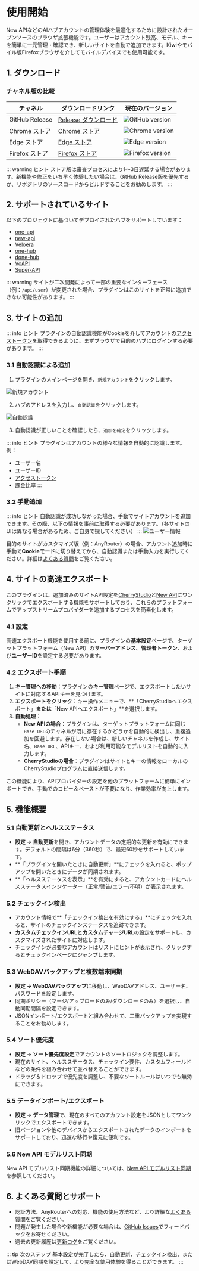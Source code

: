 # 使用開始

New APIなどのAIハブアカウントの管理体験を最適化するために設計されたオープンソースのブラウザ拡張機能です。ユーザーはアカウント残高、モデル、キーを簡単に一元管理・確認でき、新しいサイトを自動で追加できます。Kiwiやモバイル版Firefoxブラウザを介してモバイルデバイスでも使用可能です。

## 1. ダウンロード

### チャネル版の比較

| チャネル | ダウンロードリンク | 現在のバージョン |
|------|----------|----------|
| GitHub Release | [Release ダウンロード](https://github.com/qixing-jk/all-api-hub/releases) | ![GitHub version](https://img.shields.io/github/v/release/qixing-jk/all-api-hub?label=GitHub&logo=github&style=flat) |
| Chrome ストア | [Chrome ストア](https://chromewebstore.google.com/detail/lapnciffpekdengooeolaienkeoilfeo) | ![Chrome version](https://img.shields.io/chrome-web-store/v/lapnciffpekdengooeolaienkeoilfeo?label=Chrome&logo=googlechrome&style=flat) |
| Edge ストア | [Edge ストア](https://microsoftedge.microsoft.com/addons/detail/pcokpjaffghgipcgjhapgdpeddlhblaa) | ![Edge version](https://img.shields.io/badge/dynamic/json?label=Edge&prefix=v&query=%24.version&url=https%3A%2F%2Fmicrosoftedge.microsoft.com%2Faddons%2Fgetproductdetailsbycrxid%2Fpcokpjaffghgipcgjhapgdpeddlhblaa&logo=microsoftedge&style=flat) |
| Firefox ストア | [Firefox ストア](https://addons.mozilla.org/firefox/addon/%E4%B8%AD%E8%BD%AC%E7%AB%99%E7%AE%A1%E7%90%86%E5%99%A8-all-api-hub/) | ![Firefox version](https://img.shields.io/amo/v/%7Bbc73541a-133d-4b50-b261-36ea20df0d24%7D?label=Firefox&logo=firefoxbrowser&style=flat) |

::: warning ヒント
ストア版は審査プロセスにより1〜3日遅延する場合があります。新機能や修正をいち早く体験したい場合は、GitHub Release版を優先するか、リポジトリのソースコードからビルドすることをお勧めします。
:::

## 2. サポートされているサイト

以下のプロジェクトに基づいてデプロイされたハブをサポートしています：
- [one-api](https://github.com/songquanpeng/one-api)
- [new-api](https://github.com/QuantumNous/new-api)
- [Veloera](https://github.com/Veloera/Veloera)
- [one-hub](https://github.com/MartialBE/one-hub)
- [done-hub](https://github.com/deanxv/done-hub)
- [VoAPI](https://github.com/VoAPI/VoAPI)
- [Super-API](https://github.com/SuperAI-Api/Super-API)

::: warning
サイトが二次開発によって一部の重要なインターフェース（例：`/api/user`）が変更された場合、プラグインはこのサイトを正常に追加できない可能性があります。
:::

## 3. サイトの追加

::: info ヒント
プラグインの自動認識機能がCookieを介してアカウントの[アクセストークン](#_3-2-手動追加)を取得できるように、まずブラウザで目的のハブにログインする必要があります。
:::

### 3.1 自動認識による追加

1.  プラグインのメインページを開き、`新規アカウント`をクリックします。

![新規アカウント](./static/image/add-account-btn.png)

2.  ハブのアドレスを入力し、`自動認識`をクリックします。

![自動認識](./static/image/add-account-dialog-btn.png)

3.  自動認識が正しいことを確認したら、`追加を確定`をクリックします。

::: info ヒント
プラグインはアカウントの様々な情報を自動的に認識します。例：
- ユーザー名
- ユーザーID
- [アクセストークン](#_3-2-手動追加)
- 課金比率
:::

### 3.2 手動追加

::: info ヒント
自動認識が成功しなかった場合、手動でサイトアカウントを追加できます。その際、以下の情報を事前に取得する必要があります。（各サイトのUIは異なる場合があるため、ご自身で探してください）
:::
![ユーザー情報](./static/image/site-user-info.png)

目的のサイトがカスタマイズ版（例：AnyRouter）の場合、アカウント追加時に手動で**Cookieモード**に切り替えてから、自動認識または手動入力を実行してください。詳細は[よくある質問](./faq.md#anyrouter-网站报错怎么办)をご覧ください。

## 4. サイトの高速エクスポート

このプラグインは、追加済みのサイトAPI設定を[CherryStudio](https://github.com/CherryHQ/cherry-studio)と[New API](https://github.com/QuantumNous/new-api)にワンクリックでエクスポートする機能をサポートしており、これらのプラットフォームでアップストリームプロバイダーを追加するプロセスを簡素化します。

### 4.1 設定

高速エクスポート機能を使用する前に、プラグインの**基本設定**ページで、ターゲットプラットフォーム（New API）の**サーバーアドレス**、**管理者トークン**、および**ユーザーID**を設定する必要があります。

### 4.2 エクスポート手順

1.  **キー管理への移動**：プラグインの**キー管理**ページで、エクスポートしたいサイトに対応するAPIキーを見つけます。
2.  **エクスポートをクリック**：キー操作メニューで、**「CherryStudioへエクスポート」**または**「New APIへエクスポート」**を選択します。
3.  **自動処理**：
    *   **New APIの場合**：プラグインは、ターゲットプラットフォームに同じ`Base URL`のチャネルが既に存在するかどうかを自動的に検出し、重複追加を回避します。存在しない場合は、新しいチャネルを作成し、サイト名、`Base URL`、APIキー、および利用可能なモデルリストを自動的に入力します。
    *   **CherryStudioの場合**：プラグインはサイトとキーの情報をローカルのCherryStudioプログラムに直接送信します。

この機能により、APIプロバイダーの設定を他のプラットフォームに簡単にインポートでき、手動でのコピー＆ペーストが不要になり、作業効率が向上します。

## 5. 機能概要

### 5.1 自動更新とヘルスステータス

-   **設定 → 自動更新**を開き、アカウントデータの定期的な更新を有効にできます。デフォルトの間隔は6分（360秒）で、最短60秒をサポートしています。
-   **「プラグインを開いたときに自動更新」**にチェックを入れると、ポップアップを開いたときにデータが同期されます。
-   **「ヘルスステータスを表示」**を有効にすると、アカウントカードにヘルスステータスインジケーター（正常/警告/エラー/不明）が表示されます。

### 5.2 チェックイン検出

-   アカウント情報で**「チェックイン検出を有効にする」**にチェックを入れると、サイトのチェックインステータスを追跡できます。
-   **カスタムチェックインURL**と**カスタムチャージURL**の設定をサポートし、カスタマイズされたサイトに対応します。
-   チェックインが必要なアカウントはリストにヒントが表示され、クリックするとチェックインページにジャンプします。

### 5.3 WebDAVバックアップと複数端末同期

-   **設定 → WebDAVバックアップ**に移動し、WebDAVアドレス、ユーザー名、パスワードを設定します。
-   同期ポリシー（マージ/アップロードのみ/ダウンロードのみ）を選択し、自動同期間隔を設定できます。
-   JSONインポート/エクスポートと組み合わせて、二重バックアップを実現することをお勧めします。

### 5.4 ソート優先度

-   **設定 → ソート優先度設定**でアカウントのソートロジックを調整します。
-   現在のサイト、ヘルスステータス、チェックイン要件、カスタムフィールドなどの条件を組み合わせて並べ替えることができます。
-   ドラッグ＆ドロップで優先度を調整し、不要なソートルールはいつでも無効にできます。

### 5.5 データインポート/エクスポート

-   **設定 → データ管理**で、現在のすべてのアカウント設定をJSONとしてワンクリックでエクスポートできます。
-   旧バージョンや他のデバイスからエクスポートされたデータのインポートをサポートしており、迅速な移行や復元に便利です。

### 5.6 New API モデルリスト同期

New API モデルリスト同期機能の詳細については、[New API モデルリスト同期](./new-api-model-sync.md)を参照してください。

## 6. よくある質問とサポート

-   認証方法、AnyRouterへの対応、機能の使用方法など、より詳細な[よくある質問](./faq.md)をご覧ください。
-   問題が発生した場合や新機能が必要な場合は、[GitHub Issues](https://github.com/qixing-jk/all-api-hub/issues)でフィードバックをお寄せください。
-   過去の更新履歴は[更新ログ](https://github.com/qixing-jk/all-api-hub/blob/main/CHANGELOG.md)をご覧ください。

::: tip 次のステップ
基本設定が完了したら、自動更新、チェックイン検出、またはWebDAV同期を設定して、より完全な使用体験を得ることができます。
:::